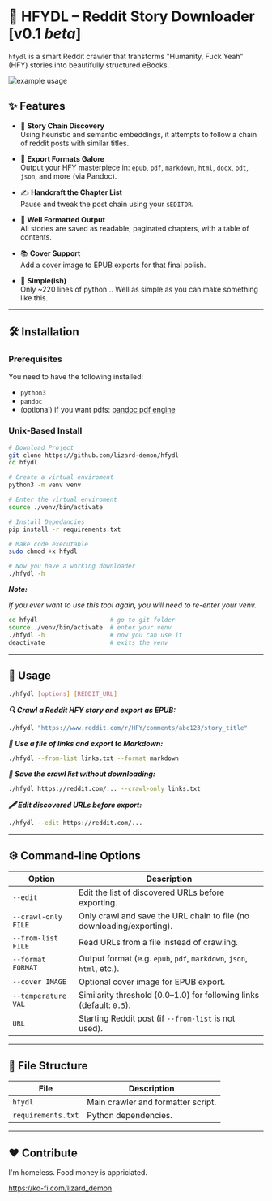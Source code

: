 # 📘 HFYDL – Reddit Story Downloader [v0.1 *beta*]

`hfydl` is a smart Reddit crawler that transforms "Humanity, Fuck Yeah" (HFY) stories into beautifully structured eBooks.

![example usage](example.gif)


## ✨ Features

- 🔗 **Story Chain Discovery**  
  Using heuristic and semantic embeddings, it attempts to follow a chain of reddit posts with similar titles.

- 🎨 **Export Formats Galore**  
  Output your HFY masterpiece in:
  `epub`, `pdf`, `markdown`, `html`, `docx`, `odt`, `json`, and more (via Pandoc).

- ✍️ **Handcraft the Chapter List**  
  Pause and tweak the post chain using your `$EDITOR`.  

- 📄 **Well Formatted Output**  
  All stories are saved as readable, paginated chapters, with a table of contents.

- 📚 **Cover Support**  
  Add a cover image to EPUB exports for that final polish.

- 💋 **Simple(ish)**  
  Only ~220 lines of python... Well as simple as you can make something like this.

---

## 🛠️ Installation

### Prerequisites

You need to have the following installed:

* `python3`
* `pandoc`
* (optional) if you want pdfs: [pandoc pdf engine](https://pandoc.org/MANUAL.html#option--pdf-engine)

### Unix-Based Install

```bash
# Download Project
git clone https://github.com/lizard-demon/hfydl
cd hfydl

# Create a virtual enviroment
python3 -m venv venv

# Enter the virtual enviroment
source ./venv/bin/activate

# Install Depedancies
pip install -r requirements.txt

# Make code executable
sudo chmod +x hfydl

# Now you have a working downloader
./hfydl -h
```

***Note:***

*If you ever want to use this tool again, you will need to re-enter your venv.*

```bash
cd hfydl                    # go to git folder
source ./venv/bin/activate  # enter your venv
./hfydl -h                  # now you can use it
deactivate                  # exits the venv
```

---

## 🚀 Usage

```bash
./hfydl [options] [REDDIT_URL]
```

***🔍 Crawl a Reddit HFY story and export as EPUB:***

```bash
./hfydl "https://www.reddit.com/r/HFY/comments/abc123/story_title"
```

***📜 Use a file of links and export to Markdown:***

```bash
./hfydl --from-list links.txt --format markdown
```

***🧪 Save the crawl list without downloading:***

```bash
./hfydl https://reddit.com/... --crawl-only links.txt
```

***🖋️ Edit discovered URLs before export:***

```bash
./hfydl --edit https://reddit.com/...
```

---

## ⚙️ Command-line Options

| Option              | Description                                                           |
| ------------------- | --------------------------------------------------------------------- |
| `--edit`            | Edit the list of discovered URLs before exporting.                    |
| `--crawl-only FILE` | Only crawl and save the URL chain to file (no downloading/exporting). |
| `--from-list FILE`  | Read URLs from a file instead of crawling.                            |
| `--format FORMAT`   | Output format (e.g. `epub`, `pdf`, `markdown`, `json`, `html`, etc.). |
| `--cover IMAGE`     | Optional cover image for EPUB export.                                 |
| `--temperature VAL` | Similarity threshold (0.0–1.0) for following links (default: `0.5`).  |
| `URL`               | Starting Reddit post (if `--from-list` is not used).                   |

---

## 📁 File Structure

| File                  | Description                                |
| --------------------- | ------------------------------------------ |
| `hfydl`               | Main crawler and formatter script.         |
| `requirements.txt`    | Python dependencies.                       |

---

## ❤️ Contribute

I'm homeless. Food money is appriciated. 

https://ko-fi.com/lizard_demon

